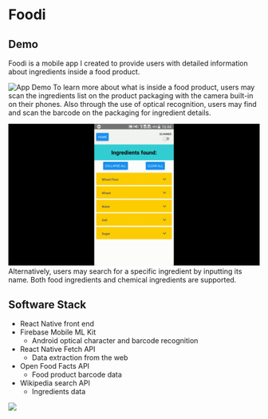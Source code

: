 # Foodi

## Demo
Foodi is a mobile app I created to provide users with detailed information about ingredients inside a food product.

![App Demo](Demo/output1.gif)
To learn more about what is inside a food product, users may scan the ingredients list on the product packaging with the camera built-in on their phones. Also through the use of optical recognition, users may find and scan the barcode on the packaging for ingredient details.

![App Demo](Demo/output2.gif)
Alternatively, users may search for a specific ingredient by inputting its name. Both food ingredients and chemical ingredients are supported.

## Software Stack
- React Native front end
- Firebase Mobile ML Kit
  - Android optical character and barcode recognition 
- React Native Fetch API
  - Data extraction from the web
- Open Food Facts API
  - Food product barcode data
- Wikipedia search API
  - Ingredients data

<a href="https://play.google.com/store/apps/details?id=com.SaltyNerd.Foodi" target="_blank">
  <img src="https://play.google.com/intl/en_us/badges/static/images/badges/en_badge_web_generic.png" height="80"/>
</a>

